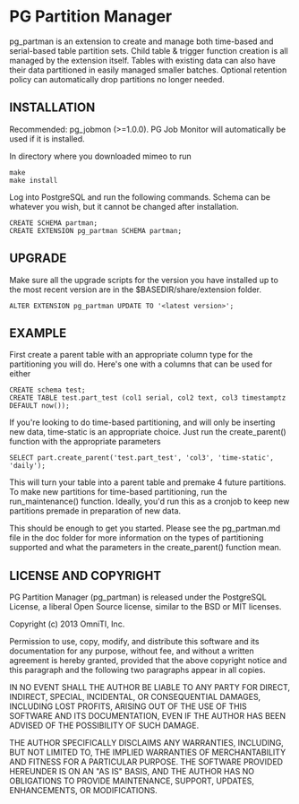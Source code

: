PG Partition Manager
====================

pg_partman is an extension to create and manage both time-based and serial-based table partition sets. Child table & trigger function creation is all managed by the extension itself. Tables with existing data can also have their data partitioned in easily managed smaller batches. Optional retention policy can automatically drop partitions no longer needed.

INSTALLATION
------------
Recommended: pg_jobmon (>=1.0.0). PG Job Monitor will automatically be used if it is installed.

In directory where you downloaded mimeo to run

    make
    make install

Log into PostgreSQL and run the following commands. Schema can be whatever you wish, but it cannot be changed after installation.

    CREATE SCHEMA partman;
    CREATE EXTENSION pg_partman SCHEMA partman;

UPGRADE
-------

Make sure all the upgrade scripts for the version you have installed up to the most recent version are in the $BASEDIR/share/extension folder. 

    ALTER EXTENSION pg_partman UPDATE TO '<latest version>';

EXAMPLE
-------

First create a parent table with an appropriate column type for the partitioning you will do. Here's one with a columns that can be used for either

    CREATE schema test;
    CREATE TABLE test.part_test (col1 serial, col2 text, col3 timestamptz DEFAULT now());

If you're looking to do time-based partitioning, and will only be inserting new data, time-static is an appropriate choice. Just run the create_parent() function with the appropriate parameters

    SELECT part.create_parent('test.part_test', 'col3', 'time-static', 'daily');

This will turn your table into a parent table and premake 4 future partitions. To make new partitions for time-based partitioning, run the run_maintenance() function. Ideally, you'd run this as a cronjob to keep new partitions premade in preparation of new data.

This should be enough to get you started. Please see the pg_partman.md file in the doc folder for more information on the types of partitioning supported and what the parameters in the create_parent() function mean. 

LICENSE AND COPYRIGHT
-------------------

PG Partition Manager (pg_partman) is released under the PostgreSQL License, a liberal Open Source license, similar to the BSD or MIT licenses.

Copyright (c) 2013 OmniTI, Inc.

Permission to use, copy, modify, and distribute this software and its documentation for any purpose, without fee, and without a written agreement is hereby granted, provided that the above copyright notice and this paragraph and the following two paragraphs appear in all copies.

IN NO EVENT SHALL THE AUTHOR BE LIABLE TO ANY PARTY FOR DIRECT, INDIRECT, SPECIAL, INCIDENTAL, OR CONSEQUENTIAL DAMAGES, INCLUDING LOST PROFITS, ARISING OUT OF THE USE OF THIS SOFTWARE AND ITS DOCUMENTATION, EVEN IF THE AUTHOR HAS BEEN ADVISED OF THE POSSIBILITY OF SUCH DAMAGE.

THE AUTHOR SPECIFICALLY DISCLAIMS ANY WARRANTIES, INCLUDING, BUT NOT LIMITED TO, THE IMPLIED WARRANTIES OF MERCHANTABILITY AND FITNESS FOR A PARTICULAR PURPOSE. THE SOFTWARE PROVIDED HEREUNDER IS ON AN "AS IS" BASIS, AND THE AUTHOR HAS NO OBLIGATIONS TO PROVIDE MAINTENANCE, SUPPORT, UPDATES, ENHANCEMENTS, OR MODIFICATIONS.
